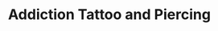 ---
title: "Addiction Tattoo and Piercing"
url: /newbridge/addiction-tattoo-and-piercing/
shop: Tattoo
---